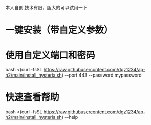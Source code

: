 本人自创,技术有限，胆大的可以试用一下
# 一键安装（带自定义参数）
# 使用自定义端口和密码
bash <(curl -fsSL https://raw.githubusercontent.com/dgz1234/ap-h2/main/install_hysteria.sh) --port 443 --password mypassword
# 快速查看帮助
bash <(curl -fsSL https://raw.githubusercontent.com/dgz1234/ap-h2/main/install_hysteria.sh) --help